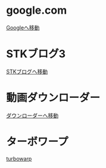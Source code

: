 # google.com
<!DOCTYPE html>
<body>
    <a href="https://www.google.com" class="google-button">Googleへ移動</a>
</body>
</html>

# STKブログ3
<!DOCTYPE html>
<body>
    <a href="https://sites.google.com/view/stk-" class="google-button">STKブログへ移動</a>
</body>
</html>

# 動画ダウンローダー
<!DOCTYPE html>
<body>
    <a href="https://aquapp.net/online-video-downloader/" class="google-button">ダウンローダーへ移動</a>
</body>
</html>

# ターボワープ
<!DOCTYPE html>
<body>
    <a href="https://turbowarp.org/" class="google-button">turbowarp</a>
</body>
</html>
